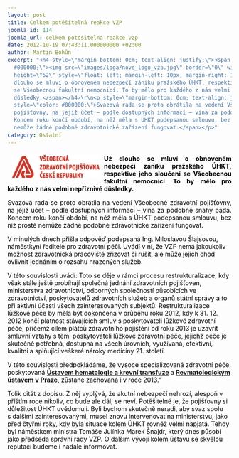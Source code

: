 ```yaml
---
layout: post
title: Celkem potěšitelná reakce VZP
joomla_id: 114
joomla_url: celkem-potesitelna-reakce-vzp
date: 2012-10-19 07:43:11.000000000 +02:00
author: Martin Bohůn
excerpt: "<h4 style=\"margin-bottom: 0cm; text-align: justify;\"><span style=\"color:
  #000000;\"><img src=\"images/loga/nove_logo_vzp.jpg\" border=\"0\" width=\"197\"
  height=\"52\" style=\"float: left; margin-left: 10px; margin-right: 10px;\" />Už
  dlouho se mluví o obnoveném nebezpečí zániku pražského ÚHKT, respektive jeho sloučení
  se Všeobecnou fakultní nemocnicí. To by mělo pro každého z nás velmi nepříznivé
  důsledky.</span></h4>\r\n<p style=\"margin-bottom: 0cm; text-align: justify;\"><span
  style=\"color: #000000;\">Svazová rada se proto obrátila na vedení Všeobecné zdravotní
  pojišťovny, na jejíž účet – podle dostupných informací – vina za podobné snahy padá.
  Koncem roku končí období, na něž měla s ÚHKT podepsanou smlouvu, bez níž prostě
  nemůže žádné podobné zdravotnické zařízení fungovat.</span></p>"
category: Ostatní
---
```

<h4 style="margin-bottom: 0cm; text-align: justify;"><span style="color: #000000;"><img src="images/loga/nove_logo_vzp.jpg" border="0" width="197" height="52" style="float: left; margin-left: 10px; margin-right: 10px;" />Už dlouho se mluví o obnoveném nebezpečí zániku pražského ÚHKT, respektive jeho sloučení se Všeobecnou fakultní nemocnicí. To by mělo pro každého z nás velmi nepříznivé důsledky.</span></h4>

<p style="margin-bottom: 0cm; text-align: justify;"><span style="color: #000000;">Svazová rada se proto obrátila na vedení Všeobecné zdravotní pojišťovny, na jejíž účet – podle dostupných informací – vina za podobné snahy padá. Koncem roku končí období, na něž měla s ÚHKT podepsanou smlouvu, bez níž prostě nemůže žádné podobné zdravotnické zařízení fungovat.</span></p>



<p style="margin-bottom: 0cm;"><span style="color: #000000;">V minulých dnech přišla odpověď podepsaná Ing. Miloslavou Šlajsovou, náměstkyní ředitele pro zdravotní péči. Uvádí v ní, že VZP nemá jakoukoliv možnost zdravotnická pracoviště zřizovat či rušit, ale může jejich chod ovlivnit jednáním o rozsahu hrazených služeb.</span></p>

<p style="margin-bottom: 0cm;"><span style="color: #000000;">V této souvislosti uvádí: Toto se děje v rámci procesu restrukturalizace, kdy však stále ještě probíhají společná jednání zdravotních pojišťoven, ministerstva zdravotnictví, odborných společností působících ve zdravotnictví, poskytovatelů zdravotních služeb a orgánů státní správy a to při aktivní účasti všech zainteresovaných subjektů. Restrukturalizace lůžkové péče by měla být dokončena v průběhu roku 2012, kdy k 31. 12. 2012 končí platnost stávajících smluv s poskytovateli lůžkové zdravotní péče, přičemž cílem plátců zdravotního pojištění od roku 2013 je uzavřít smluvní vztahy s těmi poskytovateli lůžkové zdravotní péče, jejichž péče je skutečně potřebná, dostupná na všech úrovních, využívaná, efektivní, kvalitní a splňující veškeré nároky medicíny 21. století.</span></p>

<p style="margin-bottom: 0cm;"><span style="color: #000000;">V této souvislosti předpokládáme, že vysoce specializovaná zdravotní péče, poskytovaná <strong><a href="http://www.uhkt.cz/" target="_blank" title="Ústav hematologie a krevní transfuze">Ústavem hematologie a krevní transfuze</a> </strong>a <strong><a href="http://www.revma.cz/" target="_blank" title="Revmatologický ústav Praha">Revmatologickým ústavem v Praze</a></strong>, zůstane zachovaná i v roce 2013.“</span></p>

<p style="margin-bottom: 0cm;"><span style="color: #000000;">Tolik citát z dopisu. Z něj vyplývá, že akutní nebezpečí nehrozí, alespoň v příštím roce nikoliv, co bude ale dál, se neví. Potěšitelné je, že pojišťovny si důležitost ÚHKT uvědomují. Byli bychom skutečně neradi, aby svaz spolu s dalšími zainteresovanými, musel znovu intervenovat na ministerstvu, jako před čtyřmi roky, kdy byla situace kolem ÚHKT rovněž velmi napjatá. Tehdy byl náměstkem ministra Tomáše Julínka Marek Šnajdr, který dnes působí jako předseda správní rady VZP. O dalším vývoji kolem ústavu se skvělou reputací budeme i nadále informovat.</span></p>
